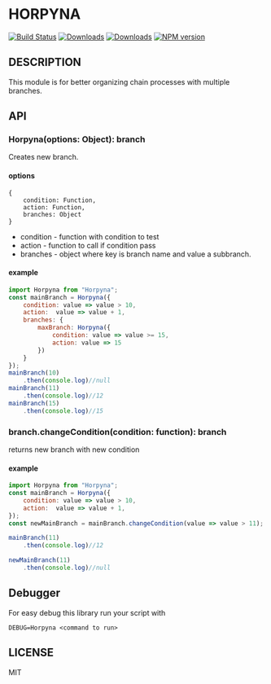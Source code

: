 # HORPYNA
[![Build Status](https://travis-ci.org/uhlryk/horpyna.svg)](https://travis-ci.org/uhlryk/horpyna)
[![Downloads](https://img.shields.io/npm/dt/horpyna.svg)](https://www.npmjs.com/package/horpyna)
[![Downloads](https://img.shields.io/npm/dm/horpyna.svg)](https://www.npmjs.com/package/horpyna)
[![NPM version](https://img.shields.io/npm/v/horpyna.svg)](https://www.npmjs.com/package/horpyna)

## DESCRIPTION

This module is for better organizing chain processes with multiple branches.

## API

### Horpyna(options: Object): branch

Creates new branch.

#### options

```
{
    condition: Function,
    action: Function,
    branches: Object
}
```

 * condition - function with condition to test
 * action - function to call if condition pass
 * branches - object where key is branch name and value a subbranch.
 
#### example

```javascript
import Horpyna from "Horpyna";
const mainBranch = Horpyna({ 
    condition: value => value > 10, 
    action:  value => value + 1,
    branches: {
        maxBranch: Horpyna({
            condition: value => value >= 15,
            action: value => 15
        })
    }
});
mainBranch(10)
    .then(console.log)//null
mainBranch(11)
    .then(console.log)//12
mainBranch(15)
    .then(console.log)//15
```

### branch.changeCondition(condition: function): branch

returns new branch with new condition

#### example
```javascript
import Horpyna from "Horpyna";
const mainBranch = Horpyna({ 
    condition: value => value > 10, 
    action:  value => value + 1,
});
const newMainBranch = mainBranch.changeCondition(value => value > 11);

mainBranch(11)
    .then(console.log)//12

newMainBranch(11)
    .then(console.log)//null
```

## Debugger

For easy debug this library run your script with

```
DEBUG=Horpyna <command to run>
```

## LICENSE

MIT



